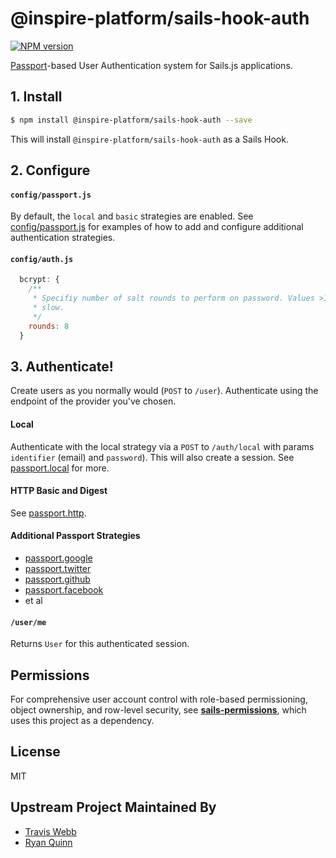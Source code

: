 # @inspire-platform/sails-hook-auth

[![NPM version][npm-image]][npm-url]

[Passport](http://passportjs.org/)-based User Authentication system for Sails.js applications.

## 1. Install
```sh
$ npm install @inspire-platform/sails-hook-auth --save
```
This will install `@inspire-platform/sails-hook-auth` as a Sails Hook.

## 2. Configure

#### `config/passport.js`

By default, the `local` and `basic` strategies are enabled. See
[config/passport.js](https://github.com/langateam/sails-auth/blob/master/config/passport.js)
for examples of how to add and configure additional authentication strategies.

#### `config/auth.js`

```js
  bcrypt: {
    /**
     * Specifiy number of salt rounds to perform on password. Values >10 are
     * slow.
     */
    rounds: 8
  }
```

## 3. Authenticate!

Create users as you normally would (`POST` to `/user`). Authenticate using the endpoint of the provider you've chosen.

#### Local
Authenticate with the local strategy via a `POST` to `/auth/local` with params
`identifier` (email) and `password`). This will also create a session. See [passport.local](https://github.com/jaredhanson/passport-local) for more.

#### HTTP Basic and Digest
See [passport.http](https://github.com/jaredhanson/passport-http).

#### Additional Passport Strategies
- [passport.google](https://github.com/jaredhanson/passport-google-oauth)
- [passport.twitter](http://passportjs.org/guide/twitter/)
- [passport.github](https://github.com/jaredhanson/passport-github)
- [passport.facebook](http://passportjs.org/guide/facebook/)
- et al

#### `/user/me`
Returns `User` for this authenticated session.

## Permissions
For comprehensive user account control with role-based permissioning, object ownership, and row-level security, see [**sails-permissions**](https://github.com/langateam/sails-permissions), which uses this project as a dependency.

## License
MIT

## Upstream Project Maintained By
- [Travis Webb](https://github.com/tjwebb)
- [Ryan Quinn](https://github.com/ryanwilliamquinn)

[npm-image]: https://img.shields.io/npm/v/@inspire-platform/sails-hook-auth.svg?style=flat-square
[npm-url]: https://npmjs.org/package/@inspire-platform/sails-hook-auth
